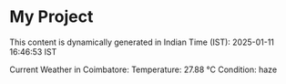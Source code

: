 # My Project

This content is dynamically generated in Indian Time (IST): 2025-01-11 16:46:53 IST


Current Weather in Coimbatore:
Temperature: 27.88 °C
Condition: haze
